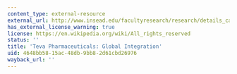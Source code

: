 ```yaml
---
content_type: external-resource
external_url: http://www.insead.edu/facultyresearch/research/details_cases.cfm?id=11717
has_external_license_warning: true
license: https://en.wikipedia.org/wiki/All_rights_reserved
status: ''
title: 'Teva Pharmaceuticals: Global Integration'
uid: 4648bb58-15ac-48db-9bb8-2d61cbd26976
wayback_url: ''
---
```

